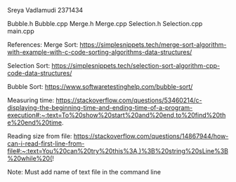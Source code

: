 Sreya Vadlamudi
2371434

Bubble.h
Bubble.cpp
Merge.h
Merge.cpp
Selection.h
Selection.cpp
main.cpp

References:
Merge Sort: https://simplesnippets.tech/merge-sort-algorithm-with-example-with-c-code-sorting-algorithms-data-structures/

Selection Sort:
https://simplesnippets.tech/selection-sort-algorithm-cpp-code-data-structures/

Bubble Sort:
https://www.softwaretestinghelp.com/bubble-sort/

Measuring time:
https://stackoverflow.com/questions/53460214/c-displaying-the-beginning-time-and-ending-time-of-a-program-execution#:~:text=To%20show%20start%20and%20end,to%20find%20the%20end%20time.

Reading size from file:
https://stackoverflow.com/questions/14867944/how-can-i-read-first-line-from-file#:~:text=You%20can%20try%20this%3A,)%3B%20string%20sLine%3B%20while%20(!

Note: Must add name of text file in the command line
